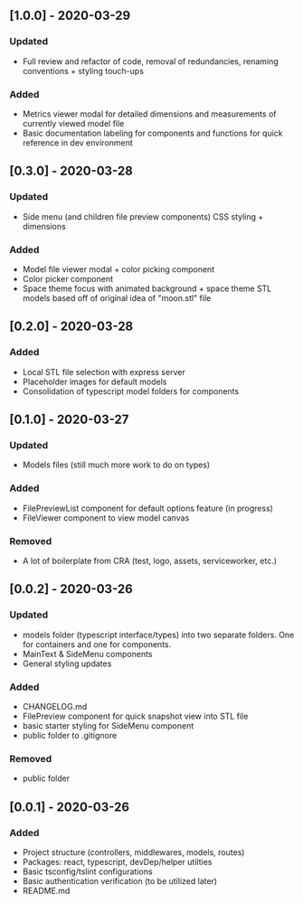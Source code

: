 ## [1.0.0] - 2020-03-29

### Updated

-   Full review and refactor of code, removal of redundancies, renaming conventions + styling touch-ups

### Added

-   Metrics viewer modal for detailed dimensions and measurements of currently viewed model file
-   Basic documentation labeling for components and functions for quick reference in dev environment

## [0.3.0] - 2020-03-28

### Updated

-   Side menu (and children file preview components) CSS styling + dimensions

### Added

-   Model file viewer modal + color picking component
-   Color picker component
-   Space theme focus with animated background + space theme STL models based off of original idea of "moon.stl" file

## [0.2.0] - 2020-03-28

### Added

-   Local STL file selection with express server
-   Placeholder images for default models
-   Consolidation of typescript model folders for components

## [0.1.0] - 2020-03-27

### Updated

-   Models files (still much more work to do on types)

### Added

-   FilePreviewList component for default options feature (in progress)
-   FileViewer component to view model canvas

### Removed

-   A lot of boilerplate from CRA (test, logo, assets, serviceworker, etc.)

## [0.0.2] - 2020-03-26

### Updated

-   models folder (typescript interface/types) into two separate folders. One for containers and one for components.
-   MainText & SideMenu components
-   General styling updates

### Added

-   CHANGELOG.md
-   FilePreview component for quick snapshot view into STL file
-   basic starter styling for SideMenu component
-   public folder to .gitignore

### Removed

-   public folder

## [0.0.1] - 2020-03-26

### Added

-   Project structure (controllers, middlewares, models, routes)
-   Packages: react, typescript, devDep/helper utilties
-   Basic tsconfig/tslint configurations
-   Basic authentication verification (to be utilized later)
-   README.md
